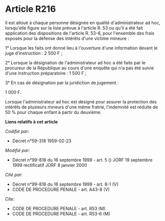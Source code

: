 # Article R216

Il est alloué à chaque personne désignée en qualité d'administrateur ad hoc, lorsqu'elle figure sur la liste prévue à
l'article R. 53 ou qu'il a été fait application des dispositions de l'article R. 53-6, pour l'ensemble des frais exposés pour
la défense des intérêts d'une victime mineure :

1° Lorsque les faits ont donné lieu à l'ouverture d'une information devant le juge d'instruction : 2 500 F ;

2° Lorsque la désignation de l'administrateur ad hoc a été faite par le procureur de la République au cours d'une enquête qui
n'a pas été suivie d'une instruction préparatoire : 1 500 F ;

3° En cas de désignation par la juridiction de jugement :

1 000 F.

Lorsque l'administrateur ad hoc est désigné pour assurer la protection des intérêts de plusieurs mineurs d'une même fratrie,
l'indemnité est réduite de 50 % pour chaque enfant à partir du deuxième.

**Liens relatifs à cet article**

_Codifié par_:

  - Décret n°59-318 1959-02-23

_Modifié par_:

  - Décret n°99-818 du 16 septembre 1999 - art. 5 () JORF 19 septembre 1999 rectificatif JORF 8 janvier 2000

_Cité par_:

  - Décret n°99-818 du 16 septembre 1999 - art. 8-1 (V)
  - CODE DE PROCEDURE PENALE - art. A43-8 (V)

_Cite_:

  - CODE DE PROCEDURE PENALE - art. R53 (M)
  - CODE DE PROCEDURE PENALE - art. R53-6 (M)
